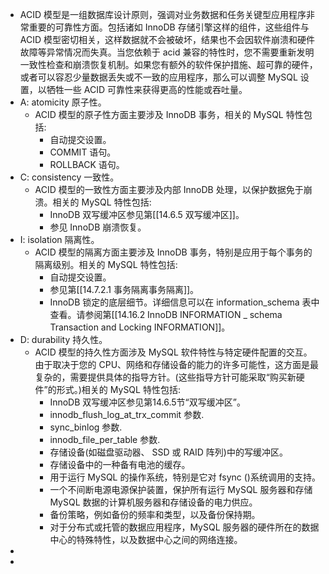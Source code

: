 - ACID 模型是一组数据库设计原则，强调对业务数据和任务关键型应用程序非常重要的可靠性方面。包括诸如 InnoDB 存储引擎这样的组件，这些组件与 ACID 模型密切相关，这样数据就不会被破坏，结果也不会因软件崩溃和硬件故障等异常情况而失真。当您依赖于 acid 兼容的特性时，您不需要重新发明一致性检查和崩溃恢复机制。如果您有额外的软件保护措施、超可靠的硬件，或者可以容忍少量数据丢失或不一致的应用程序，那么可以调整 MySQL 设置，以牺牲一些 ACID 可靠性来获得更高的性能或吞吐量。
- A: atomicity 原子性。
	- ACID 模型的原子性方面主要涉及 InnoDB 事务，相关的 MySQL 特性包括:
		- 自动提交设置。
		- COMMIT 语句。
		- ROLLBACK 语句。
- C: consistency 一致性。
	- ACID 模型的一致性方面主要涉及内部 InnoDB 处理，以保护数据免于崩溃。相关的 MySQL 特性包括:
		- InnoDB 双写缓冲区参见第[[14.6.5 双写缓冲区]]。
		- 参见 InnoDB 崩溃恢复。
- I: isolation 隔离性。
	- ACID 模型的隔离方面主要涉及 InnoDB 事务，特别是应用于每个事务的隔离级别。相关的 MySQL 特性包括:
		- 自动提交设置。
		- 参见第[[14.7.2.1 事务隔离事务隔离]]。
		- InnoDB 锁定的底层细节。详细信息可以在 information_schema 表中查看。请参阅第[[14.16.2 InnoDB INFORMATION _ schema Transaction and Locking INFORMATION]]。
- D: durability 持久性。
	- ACID 模型的持久性方面涉及 MySQL 软件特性与特定硬件配置的交互。由于取决于您的 CPU、网络和存储设备的能力的许多可能性，这方面是最复杂的，需要提供具体的指导方针。(这些指导方针可能采取“购买新硬件”的形式。)相关的 MySQL 特性包括:
		- InnoDB 双写缓冲区参见第14.6.5节“双写缓冲区”。
		- innodb_flush_log_at_trx_commit 参数.
		- sync_binlog 参数.
		- innodb_file_per_table 参数.
		- 存储设备(如磁盘驱动器、 SSD 或 RAID 阵列)中的写缓冲区。
		- 存储设备中的一种备有电池的缓存。
		- 用于运行 MySQL 的操作系统，特别是它对 fsync ()系统调用的支持。
		- 一个不间断电源电源保护装置，保护所有运行 MySQL 服务器和存储 MySQL 数据的计算机服务器和存储设备的电力供应。
		- 备份策略，例如备份的频率和类型，以及备份保持期。
		- 对于分布式或托管的数据应用程序，MySQL 服务器的硬件所在的数据中心的特殊特性，以及数据中心之间的网络连接。
-
-